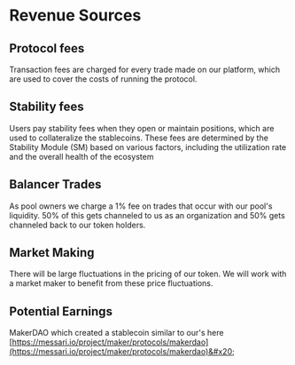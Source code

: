 # Revenue Sources

## Protocol fees

Transaction fees are charged for every trade made on our platform, which are used to cover the costs of running the protocol.

## **Stability fees**

Users pay stability fees when they open or maintain positions, which are used to collateralize the stablecoins. These fees are determined by the Stability Module (SM) based on various factors, including the utilization rate and the overall health of the ecosystem

## Balancer Trades

As pool owners we charge a 1% fee on trades that occur with our pool's liquidity. 50% of this gets channeled to us as an organization and 50% gets channeled back to our token holders.&#x20;

## Market Making

There will be large fluctuations in the pricing of our token. We will work with a market maker to benefit from these price fluctuations.&#x20;

## Potential Earnings

MakerDAO which created a stablecoin similar to our's here [https://messari.io/project/maker/protocols/makerdao](https://messari.io/project/maker/protocols/makerdao)&#x20;
